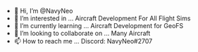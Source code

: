 - 👋 Hi, I’m @NavyNeo
- 👀 I’m interested in ... Aircraft Development For All Flight Sims
- 🌱 I’m currently learning ... Aircraft Development for GeoFS
- 💞️ I’m looking to collaborate on ... Many Aircraft
- 📫 How to reach me ... Discord: NavyNeo#2707

<!---
NavyNeo/NavyNeo is a ✨ special ✨ repository because its `README.md` (this file) appears on your GitHub profile.
You can click the Preview link to take a look at your changes.
--->
